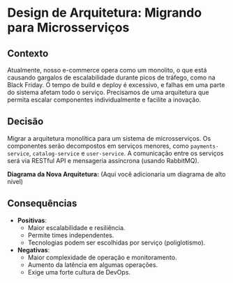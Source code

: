 # Design de Arquitetura: Migrando para Microsserviços

## Contexto
Atualmente, nosso e-commerce opera como um monolito, o que está causando gargalos de escalabilidade durante picos de tráfego, como na Black Friday. O tempo de build e deploy é excessivo, e falhas em uma parte do sistema afetam todo o serviço. Precisamos de uma arquitetura que permita escalar componentes individualmente e facilite a inovação.

## Decisão
Migrar a arquitetura monolítica para um sistema de microsserviços. Os componentes serão decompostos em serviços menores, como `payments-service`, `catalog-service` e `user-service`. A comunicação entre os serviços será via RESTful API e mensageria assíncrona (usando RabbitMQ).

**Diagrama da Nova Arquitetura:**
(Aqui você adicionaria um diagrama de alto nível)

## Consequências
-   **Positivas**:
    -   Maior escalabilidade e resiliência.
    -   Permite times independentes.
    -   Tecnologias podem ser escolhidas por serviço (poliglotismo).
-   **Negativas**:
    -   Maior complexidade de operação e monitoramento.
    -   Aumento da latência em algumas operações.
    -   Exige uma forte cultura de DevOps.